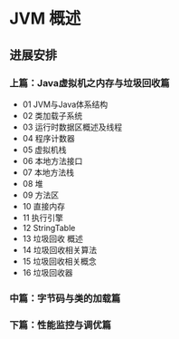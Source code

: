 # JVM  概述
## 进展安排
### 上篇：Java虚拟机之内存与垃圾回收篇

- 01 JVM与Java体系结构
- 02 类加载子系统
- 03 运行时数据区概述及线程
- 04 程序计数器
- 05 虚拟机栈
- 06 本地方法接口
- 07 本地方法栈
- 08 堆
- 09 方法区
- 10 直接内存
- 11 执行引擎
- 12 StringTable
- 13 垃圾回收 概述
- 14 垃圾回收相关算法
- 15 垃圾回收相关概念
- 16 垃圾回收器

### 中篇：字节码与类的加载篇


### 下篇：性能监控与调优篇

